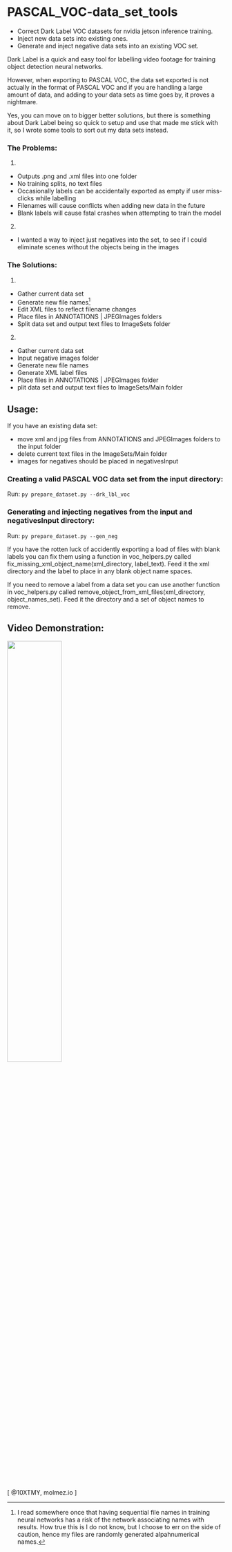 # PASCAL_VOC-data_set_tools

- Correct Dark Label VOC datasets for nvidia jetson inference training.
- Inject new data sets into existing ones.
- Generate and inject negative data sets into an existing VOC set.

Dark Label is a quick and easy tool for labelling video footage for training object detection neural networks. 

However, when exporting to PASCAL VOC, the data set exported is not actually in the format of PASCAL VOC and if you are handling a large amount of data, and adding to your data sets as time goes by, it proves a nightmare.

Yes, you can move on to bigger better solutions, but there is something about Dark Label being so quick to setup and use that made me stick with it, so I wrote some tools to sort out my data sets instead.

### The Problems:

1)
  - Outputs .png and .xml files into one folder
  - No training splits, no text files
  - Occasionally labels can be accidentally exported as empty if user miss-clicks while labelling
  - Filenames will cause conflicts when adding new data in the future
  - Blank labels will cause fatal crashes when attempting to train the model

2)
  - I wanted a way to inject just negatives into the set, to see if I could eliminate scenes without the objects being in the images

### The Solutions:

1)
  - Gather current data set
  - Generate new file names[^1]
  - Edit XML files to reflect filename changes
  - Place files in ANNOTATIONS | JPEGImages folders
  - Split data set and output text files to ImageSets folder

2)
  - Gather current data set
  - Input negative images folder
  - Generate new file names
  - Generate XML label files
  - Place files in ANNOTATIONS | JPEGImages folder
  - plit data set and output text files to ImageSets/Main folder

[^1]: I read somewhere once that having sequential file names in training neural networks has a risk of the network associating names with results. How true this is I do not know, but I choose to err on the side of caution, hence my files are randomly generated alpahnumerical names.

## Usage:

If you have an existing data set:
  - move xml and jpg files from ANNOTATIONS and JPEGImages folders to the input folder
  - delete current text files in the ImageSets/Main folder
  - images for negatives should be placed in negativesInput


### Creating a valid PASCAL VOC data set from the input directory:

Run: `py prepare_dataset.py --drk_lbl_voc`

### Generating and injecting negatives from the input and negativesInput directory:

Run: `py prepare_dataset.py --gen_neg`

If you have the rotten luck of accidently exporting a load of files with blank labels you can fix them using a function in voc_helpers.py called fix_missing_xml_object_name(xml_directory, label_text). Feed it the xml directory and the label to place in any blank object name spaces.

If you need to remove a label from a data set you can use another function in voc_helpers.py called remove_object_from_xml_files(xml_directory, object_names_set). Feed it the directory and a set of object names to remove.

## Video Demonstration:

[<img src="https://img.youtube.com/vi/rEyfXz5ceAk/maxresdefault.jpg" width="50%">](https://youtu.be/rEyfXz5ceAk)

[ @10XTMY, molmez.io ]



